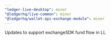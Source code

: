 ```yaml
---
"ledger-live-desktop": minor
"@ledgerhq/live-common": minor
"@ledgerhq/wallet-api-exchange-module": minor
---
```


Updates to support exchangeSDK fund flow in LL
